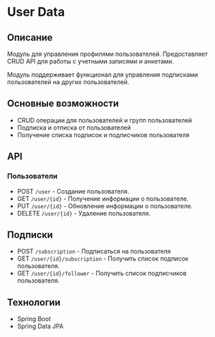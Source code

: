 # User Data

## Описание
Модуль для управления профилями пользователей. Предоставляет CRUD API для работы с учетными записями и анкетами.

Модуль поддерживает функционал для управления подписками пользователей на других пользователей.

## Основные возможности
- CRUD операции для пользователей и групп пользователей
- Подписка и отписка от пользователей
- Получение списка подписок и подписчиков пользователя

## API

### Пользователи
- POST `/user` - Создание пользователя.
- GET `/user/{id}` - Получение информации о пользователе.
- PUT `/user/{id}` - Обновление информации о пользователе.
- DELETE `/user/{id}` - Удаление пользователя.

## Подписки
- POST `/subscription` - Подписаться на пользователя
- GET `/user/{id}/subscription` - Получить список подписок пользователя.
- GET `/user/{id}/follower` - Получить список подписчиков пользователя.

## Технологии
- Spring Boot
- Spring Data JPA
